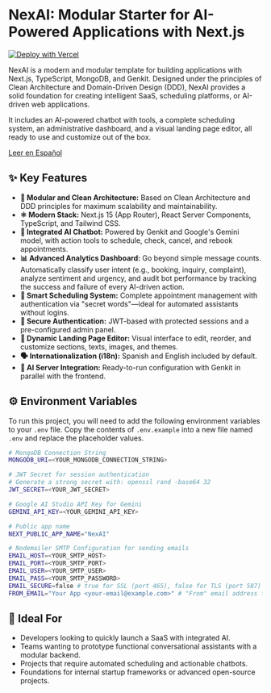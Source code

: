 # NexAI: Modular Starter for AI-Powered Applications with Next.js

[![Deploy with Vercel](https://vercel.com/button)](https://vercel.com/new/clone?repository-url=https://github.com/rataprns/NexAI.git)

NexAI is a modern and modular template for building applications with Next.js, TypeScript, MongoDB, and Genkit. Designed under the principles of Clean Architecture and Domain-Driven Design (DDD), NexAI provides a solid foundation for creating intelligent SaaS, scheduling platforms, or AI-driven web applications.

It includes an AI-powered chatbot with tools, a complete scheduling system, an administrative dashboard, and a visual landing page editor, all ready to use and customize out of the box.

[Leer en Español](./README.es.md)

## ✨ Key Features

- **🧩 Modular and Clean Architecture:** Based on Clean Architecture and DDD principles for maximum scalability and maintainability.
- **⚛️ Modern Stack:** Next.js 15 (App Router), React Server Components, TypeScript, and Tailwind CSS.
- **🤖 Integrated AI Chatbot:** Powered by Genkit and Google's Gemini model, with action tools to schedule, check, cancel, and rebook appointments.
- **📊 Advanced Analytics Dashboard:** Go beyond simple message counts. Automatically classify user intent (e.g., booking, inquiry, complaint), analyze sentiment and urgency, and audit bot performance by tracking the success and failure of every AI-driven action.
- **📅 Smart Scheduling System:** Complete appointment management with authentication via "secret words"—ideal for automated assistants without logins.
- **🔐 Secure Authentication:** JWT-based with protected sessions and a pre-configured admin panel.
- **🧱 Dynamic Landing Page Editor:** Visual interface to edit, reorder, and customize sections, texts, images, and themes.
- **🗣️ Internationalization (i18n):** Spanish and English included by default.
- **💬 AI Server Integration:** Ready-to-run configuration with Genkit in parallel with the frontend.

## ⚙️ Environment Variables

To run this project, you will need to add the following environment variables to your `.env` file. Copy the contents of `.env.example` into a new file named `.env` and replace the placeholder values.

```bash
# MongoDB Connection String
MONGODB_URI=<YOUR_MONGODB_CONNECTION_STRING>

# JWT Secret for session authentication
# Generate a strong secret with: openssl rand -base64 32
JWT_SECRET=<YOUR_JWT_SECRET>

# Google AI Studio API Key for Gemini
GEMINI_API_KEY=<YOUR_GEMINI_API_KEY>

# Public app name
NEXT_PUBLIC_APP_NAME="NexAI"

# Nodemailer SMTP Configuration for sending emails
EMAIL_HOST=<YOUR_SMTP_HOST>
EMAIL_PORT=<YOUR_SMTP_PORT>
EMAIL_USER=<YOUR_SMTP_USER>
EMAIL_PASS=<YOUR_SMTP_PASSWORD>
EMAIL_SECURE=false # true for SSL (port 465), false for TLS (port 587)
FROM_EMAIL="Your App <your-email@example.com>" # "From" email address for sent emails
```

## 🚀 Ideal For

- Developers looking to quickly launch a SaaS with integrated AI.
- Teams wanting to prototype functional conversational assistants with a modular backend.
- Projects that require automated scheduling and actionable chatbots.
- Foundations for internal startup frameworks or advanced open-source projects.
